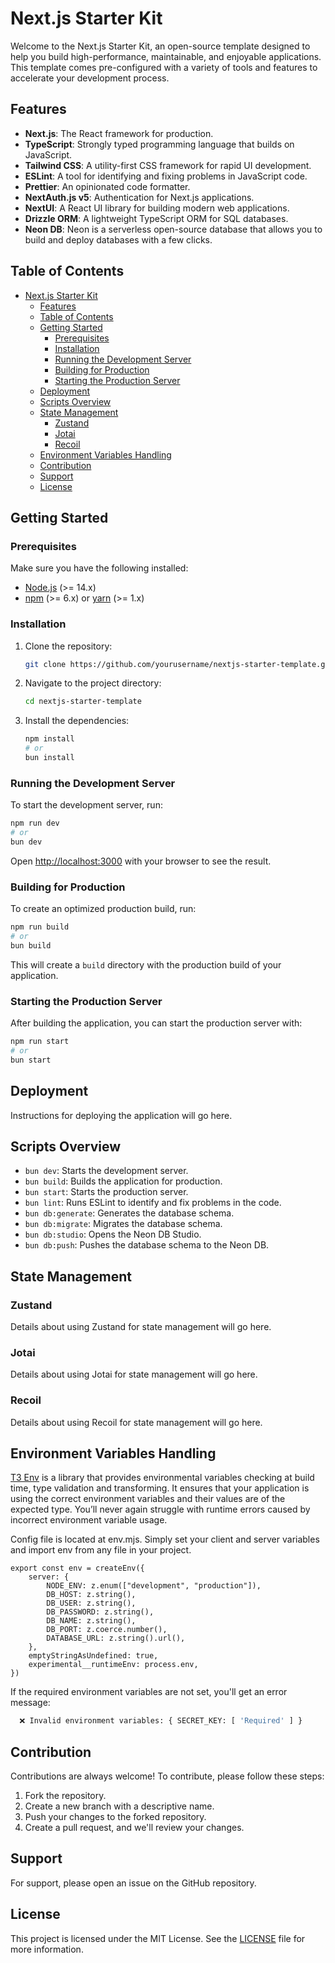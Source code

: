 # Next.js Starter Kit

Welcome to the Next.js Starter Kit, an open-source template designed to help you build high-performance, maintainable, and enjoyable applications. This template comes pre-configured with a variety of tools and features to accelerate your development process.

## Features

- **Next.js**: The React framework for production.
- **TypeScript**: Strongly typed programming language that builds on JavaScript.
- **Tailwind CSS**: A utility-first CSS framework for rapid UI development.
- **ESLint**: A tool for identifying and fixing problems in JavaScript code.
- **Prettier**: An opinionated code formatter.
- **NextAuth.js v5**: Authentication for Next.js applications.
- **NextUI**: A React UI library for building modern web applications.
- **Drizzle ORM**: A lightweight TypeScript ORM for SQL databases.
- **Neon DB**: Neon is a serverless open-source database that allows you to build and deploy databases with a few clicks.

## Table of Contents

- [Next.js Starter Kit](#nextjs-starter-kit)
  - [Features](#features)
  - [Table of Contents](#table-of-contents)
  - [Getting Started](#getting-started)
    - [Prerequisites](#prerequisites)
    - [Installation](#installation)
    - [Running the Development Server](#running-the-development-server)
    - [Building for Production](#building-for-production)
    - [Starting the Production Server](#starting-the-production-server)
  - [Deployment](#deployment)
  - [Scripts Overview](#scripts-overview)
  - [State Management](#state-management)
    - [Zustand](#zustand)
    - [Jotai](#jotai)
    - [Recoil](#recoil)
  - [Environment Variables Handling](#environment-variables-handling)
  - [Contribution](#contribution)
  - [Support](#support)
  - [License](#license)

## Getting Started

### Prerequisites

Make sure you have the following installed:

- [Node.js](https://nodejs.org/) (>= 14.x)
- [npm](https://www.npmjs.com/) (>= 6.x) or [yarn](https://yarnpkg.com/) (>= 1.x)

### Installation

1. Clone the repository:

   ```bash
   git clone https://github.com/yourusername/nextjs-starter-template.git
   ```

2. Navigate to the project directory:

   ```bash
   cd nextjs-starter-template
   ```

3. Install the dependencies:

   ```bash
   npm install
   # or
   bun install
   ```

### Running the Development Server

To start the development server, run:

```bash
npm run dev
# or
bun dev
```

Open [http://localhost:3000](http://localhost:3000) with your browser to see the result.

### Building for Production

To create an optimized production build, run:

```bash
npm run build
# or
bun build
```

This will create a `build` directory with the production build of your application.

### Starting the Production Server

After building the application, you can start the production server with:

```bash
npm run start
# or
bun start
```

## Deployment

Instructions for deploying the application will go here.

## Scripts Overview

- `bun dev`: Starts the development server.
- `bun build`: Builds the application for production.
- `bun start`: Starts the production server.
- `bun lint`: Runs ESLint to identify and fix problems in the code.
- `bun db:generate`: Generates the database schema.
- `bun db:migrate`: Migrates the database schema.
- `bun db:studio`: Opens the Neon DB Studio.
- `bun db:push`: Pushes the database schema to the Neon DB.

## State Management

### Zustand

Details about using Zustand for state management will go here.

### Jotai

Details about using Jotai for state management will go here.

### Recoil

Details about using Recoil for state management will go here.

## Environment Variables Handling

[T3 Env](https://env.t3.gg/) is a library that provides environmental variables checking at build time, type validation and transforming. It ensures that your application is using the correct environment variables and their values are of the expected type. You’ll never again struggle with runtime errors caused by incorrect environment variable usage.

Config file is located at env.mjs. Simply set your client and server variables and import env from any file in your project.

```env
export const env = createEnv({
    server: {
        NODE_ENV: z.enum(["development", "production"]),
        DB_HOST: z.string(),
        DB_USER: z.string(),
        DB_PASSWORD: z.string(),
        DB_NAME: z.string(),
        DB_PORT: z.coerce.number(),
        DATABASE_URL: z.string().url(),
    },
    emptyStringAsUndefined: true,
    experimental__runtimeEnv: process.env,
})
```

If the required environment variables are not set, you'll get an error message:

```bash
  ❌ Invalid environment variables: { SECRET_KEY: [ 'Required' ] }
```

## Contribution

Contributions are always welcome! To contribute, please follow these steps:

1. Fork the repository.
2. Create a new branch with a descriptive name.
3. Push your changes to the forked repository.
4. Create a pull request, and we'll review your changes.

## Support

For support, please open an issue on the GitHub repository.

## License

This project is licensed under the MIT License. See the [LICENSE](LICENSE) file for more information.
